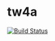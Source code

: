 # tw4a
[![Build Status](https://travis-ci.org/robin92/tw4a.svg?branch=master)](https://travis-ci.org/robin92/tw4a)

